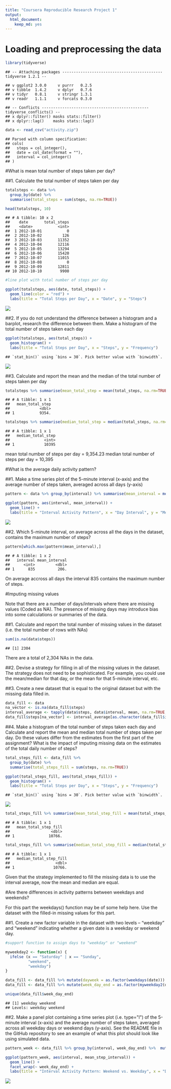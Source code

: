 ```yaml
---
title: "Coursera Reproducible Research Project 1"
output: 
  html_document:
    keep_md: yes
---
```

  
# Loading and preprocessing the data


```r
library(tidyverse)
```

```
## -- Attaching packages -------------------------------------------- tidyverse 1.2.1 --
```

```
## v ggplot2 3.0.0     v purrr   0.2.5
## v tibble  1.4.2     v dplyr   0.7.6
## v tidyr   0.8.1     v stringr 1.3.1
## v readr   1.1.1     v forcats 0.3.0
```

```
## -- Conflicts ----------------------------------------------- tidyverse_conflicts() --
## x dplyr::filter() masks stats::filter()
## x dplyr::lag()    masks stats::lag()
```

```r
data <- read_csv("activity.zip")
```

```
## Parsed with column specification:
## cols(
##   steps = col_integer(),
##   date = col_date(format = ""),
##   interval = col_integer()
## )
```


#What is mean total number of steps taken per day?

##1. Calculate the total number of steps taken per day


```r
totalsteps <- data %>% 
  group_by(date) %>% 
  summarise(total_steps = sum(steps, na.rm=TRUE))

head(totalsteps, 10)
```

```
## # A tibble: 10 x 2
##    date       total_steps
##    <date>           <int>
##  1 2012-10-01           0
##  2 2012-10-02         126
##  3 2012-10-03       11352
##  4 2012-10-04       12116
##  5 2012-10-05       13294
##  6 2012-10-06       15420
##  7 2012-10-07       11015
##  8 2012-10-08           0
##  9 2012-10-09       12811
## 10 2012-10-10        9900
```

```r
#line plot with total number of steps per day

ggplot(totalsteps, aes(date, total_steps)) +
  geom_line(color = "red") +
  labs(title = "Total Steps per Day", x = "Date", y = "Steps")
```

![](PA1_template_files/figure-html/mean_steps-1.png)<!-- -->


##2. If you do not understand the difference between a histogram and a barplot, research the difference between them. Make a histogram of the total number of steps taken each day


```r
ggplot(totalsteps, aes(total_steps)) +
  geom_histogram() +
  labs(title = "Total Steps per Day", x = "Steps", y = "Frequency")
```

```
## `stat_bin()` using `bins = 30`. Pick better value with `binwidth`.
```

![](PA1_template_files/figure-html/histogram_barplot-1.png)<!-- -->


##3. Calculate and report the mean and the median of the total number of steps taken per day


```r
totalsteps %>% summarise(mean_total_step = mean(total_steps, na.rm=TRUE))
```

```
## # A tibble: 1 x 1
##   mean_total_step
##             <dbl>
## 1           9354.
```

```r
totalsteps %>% summarise(median_total_step = median(total_steps, na.rm=TRUE))
```

```
## # A tibble: 1 x 1
##   median_total_step
##               <int>
## 1             10395
```

mean total number of steps per day = 9,354.23
median total number of steps per day = 10,395


#What is the average daily activity pattern?

##1. Make a time series plot of the 5-minute interval (x-axis) and the average number of steps taken, averaged across all days (y-axis)


```r
pattern <- data %>% group_by(interval) %>% summarise(mean_interval = mean(steps, na.rm = TRUE))

ggplot(pattern, aes(interval, mean_interval)) +
  geom_line() +
  labs(title = "Interval Activity Pattern", x = "Day Interval", y = "Mean Steps")
```

![](PA1_template_files/figure-html/activity_pattern-1.png)<!-- -->


##2. Which 5-minute interval, on average across all the days in the dataset, contains the maximum number of steps?


```r
pattern[which.max(pattern$mean_interval),]
```

```
## # A tibble: 1 x 2
##   interval mean_interval
##      <int>         <dbl>
## 1      835          206.
```

On average accross all days the interval 835 contains the maximum number of steps.

#Imputing missing values

Note that there are a number of days/intervals where there are missing values (Coded as NA). The presence of missing days may introduce bias into some calculations or summaries of the data.

##1. Calculate and report the total number of missing values in the dataset (i.e. the total number of rows with NAs)


```r
sum(is.na(data$steps))
```

```
## [1] 2304
```

There are a total of 2,304 NAs in the data.

##2. Devise a strategy for filling in all of the missing values in the dataset. The strategy does not need to be sophisticated. For example, you could use the mean/median for that day, or the mean for that 5-minute interval, etc.

##3. Create a new dataset that is equal to the original dataset but with the missing data filled in.


```r
data_fill <- data
na_vector <- is.na(data_fill$steps)
interval_average <- tapply(data$steps, data$interval, mean, na.rm=TRUE, simplify=T)
data_fill$steps[na_vector] <- interval_average[as.character(data_fill$interval[na_vector])]
```

##4. Make a histogram of the total number of steps taken each day and Calculate and report the mean and median total number of steps taken per day. Do these values differ from the estimates from the first part of the assignment? What is the impact of imputing missing data on the estimates of the total daily number of steps?


```r
total_steps_fill <- data_fill %>% 
  group_by(date) %>% 
  summarise(total_steps_fill = sum(steps, na.rm=TRUE))

ggplot(total_steps_fill, aes(total_steps_fill)) +
  geom_histogram() +
  labs(title = "Total Steps per Day", x = "Steps", y = "Frequency")
```

```
## `stat_bin()` using `bins = 30`. Pick better value with `binwidth`.
```

![](PA1_template_files/figure-html/histogram_fill-1.png)<!-- -->

```r
total_steps_fill %>% summarise(mean_total_step_fill = mean(total_steps_fill, na.rm=TRUE))
```

```
## # A tibble: 1 x 1
##   mean_total_step_fill
##                  <dbl>
## 1               10766.
```

```r
total_steps_fill %>% summarise(median_total_step_fill = median(total_steps_fill, na.rm=TRUE))
```

```
## # A tibble: 1 x 1
##   median_total_step_fill
##                    <dbl>
## 1                 10766.
```

Given that the strategy implemented to fill the missing data is to use the interval average, now the mean and median are equal.


#Are there differences in activity patterns between weekdays and weekends?

For this part the weekdays() function may be of some help here. Use the dataset with the filled-in missing values for this part.

##1. Create a new factor variable in the dataset with two levels – “weekday” and “weekend” indicating whether a given date is a weekday or weekend day.


```r
#support function to assign days to "weekday" or "weekend"

myweekday2 <- function(x) {
  ifelse (x == "Saturday" | x == "Sunday", 
          "weekend", 
          "weekday")
}

data_fill <- data_fill %>% mutate(dayweek = as.factor(weekdays(date)))
data_fill <- data_fill %>% mutate(week_day_end = as.factor(myweekday2(dayweek)))

unique(data_fill$week_day_end)
```

```
## [1] weekday weekend
## Levels: weekday weekend
```

##2. Make a panel plot containing a time series plot (i.e. type="l") of the 5-minute interval (x-axis) and the average number of steps taken, averaged across all weekday days or weekend days (y-axis). See the README file in the GitHub repository to see an example of what this plot should look like using simulated data.


```r
pattern_week <- data_fill %>% group_by(interval, week_day_end) %>%  mutate(mean_step_interval = mean(steps))

ggplot(pattern_week, aes(interval, mean_step_interval)) +
  geom_line() +
  facet_wrap(~ week_day_end) +
  labs(title = "Interval Activity Pattern: Weekend vs. Weekday", x = "Day Interval", y = "Mean Steps")
```

![](PA1_template_files/figure-html/panel_plot-1.png)<!-- -->

